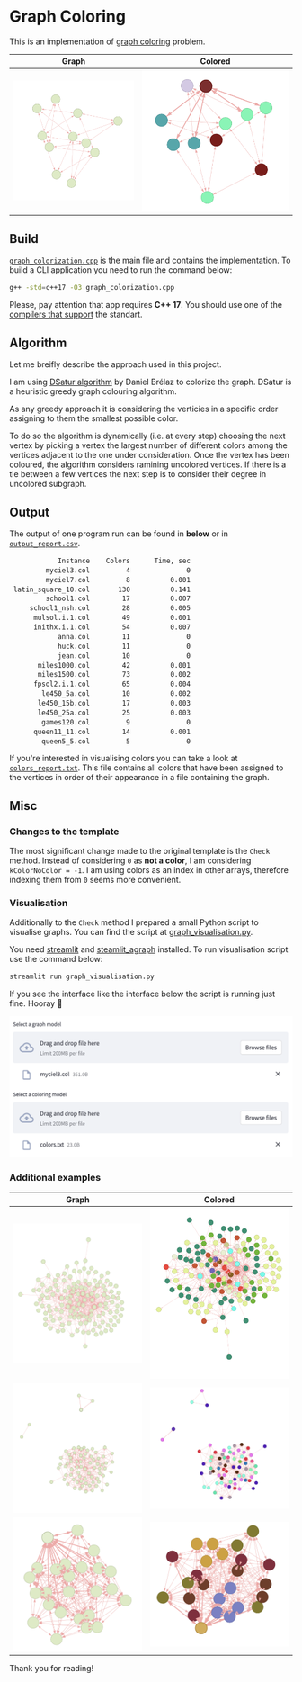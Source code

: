 # Graph Coloring

This is an implementation of [graph coloring](https://en.wikipedia.org/wiki/Graph_coloring) problem.

| Graph | Colored |
| ----- | ------- |
|![Graph](resources/myciel3.png)|![Colored](resources/myciel3_colored.png)|

## Build

[`graph_colorization.cpp`](./graph_colorization.cpp) is the main file and contains the implementation. To build a CLI application you need to run the command below:

```bash
g++ -std=c++17 -O3 graph_colorization.cpp
```

Please, pay attention that app requires **C++ 17**. You should use one of the [compilers that support](https://en.cppreference.com/w/cpp/compiler_support/17) the standart.

## Algorithm

Let me breifly describe the approach used in this project.

I am using [DSatur algorithm](https://en.wikipedia.org/wiki/DSatur) by Daniel Brélaz to colorize the graph.
DSatur is a heuristic greedy graph colouring algorithm.

As any greedy approach it is considering the verticies
in a specific order assigning to them the smallest possible color.

To do so the algorithm is dynamically (i.e. at every step) choosing the next vertex by picking a vertex
the largest number of different colors among the vertices adjacent to the one under consideration.
Once the vertex has been coloured, the algorithm considers ramining uncolored vertices. If there is a tie
between a few vertices the next step is to consider their degree in uncolored subgraph.

## Output

The output of one program run can be found in **below** or in [`output_report.csv`](./output_report.csv).

```bash
            Instance    Colors      Time, sec
         myciel3.col         4              0
         myciel7.col         8          0.001
 latin_square_10.col       130          0.141
         school1.col        17          0.007
     school1_nsh.col        28          0.005
      mulsol.i.1.col        49          0.001
      inithx.i.1.col        54          0.007
            anna.col        11              0
            huck.col        11              0
            jean.col        10              0
       miles1000.col        42          0.001
       miles1500.col        73          0.002
      fpsol2.i.1.col        65          0.004
        le450_5a.col        10          0.002
       le450_15b.col        17          0.003
       le450_25a.col        25          0.003
        games120.col         9              0
      queen11_11.col        14          0.001
        queen5_5.col         5              0
```

If you're interested in visualising colors you can take a look 
at [`colors_report.txt`](./colors_report.txt). This file contains all
colors that have been assigned to the vertices in order of their appearance in
a file containing the graph.

## Misc

### Changes to the template

The most significant change made to the original template is the `Check` method. 
Instead of considering `0` as **not a color**, I am considering `kColorNoColor = -1`.
I am using colors as an index in other arrays, therefore indexing them from `0` seems
more convenient.

### Visualisation

Additionally to the `Check` method I prepared a small Python script
to visualise graphs. You can find the script at [graph_visualisation.py](./graph_visualisation.py).

You need [streamlit](https://pypi.org/project/streamlit/) and [steamlit_agraph](https://pypi.org/project/streamlit-agraph/) installed. To run visualisation script use the command below:

```bash
streamlit run graph_visualisation.py
```

If you see the interface like the interface below the script is running just fine. Hooray 🎉

![Visualisation interface](./resources/interface.png)

### Additional examples

| Graph | Colored |
| ----- | ------- |
|![Graph](./resources/anna.png)|![Colored](./resources/anna_colored.png)|
|![Graph](./resources/huck.png)|![Colored](./resources/hucked_colored.png)|
|![Graph](./resources/queen5.png)|![Colored](./resources/queen5_colored.png)|

Thank you for reading!
